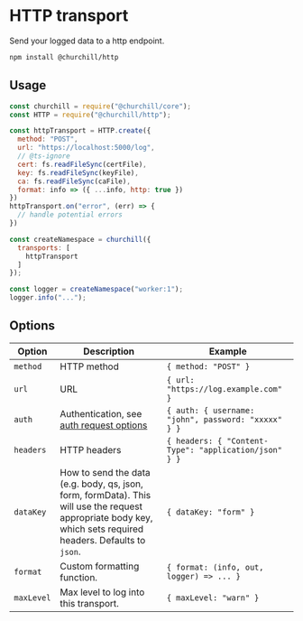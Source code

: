 # HTTP transport

Send your logged data to a http endpoint.

```bash
npm install @churchill/http
```

## Usage

```js
const churchill = require("@churchill/core");
const HTTP = require("@churchill/http");

const httpTransport = HTTP.create({
  method: "POST",
  url: "https://localhost:5000/log",
  // @ts-ignore
  cert: fs.readFileSync(certFile),
  key: fs.readFileSync(keyFile),
  ca: fs.readFileSync(caFile),
  format: info => ({ ...info, http: true })
})
httpTransport.on("error", (err) => {
  // handle potential errors
})

const createNamespace = churchill({
  transports: [
    httpTransport
  ]
});

const logger = createNamespace("worker:1");
logger.info("...");
```

## Options

| Option     | Description                                                                                                                                                  | Example                                               |
| ---------- | ------------------------------------------------------------------------------------------------------------------------------------------------------------ | ----------------------------------------------------- |
| `method`   | HTTP method                                                                                                                                                  | `{ method: "POST" }`                                  |
| `url`      | URL                                                                                                                                                          | `{ url: "https://log.example.com" }`                  |
| `auth`     | Authentication, see [auth request options](https://www.npmjs.com/package/request#requestoptions-callback)                                                    | `{ auth: { username: "john", password: "xxxxx" } }`   |
| `headers`  | HTTP headers                                                                                                                                                 | `{ headers: { "Content-Type": "application/json" } }` |
| `dataKey`  | How to send the data (e.g. body, qs, json, form, formData). This will use the request appropriate body key, which sets required headers. Defaults to `json`. | `{ dataKey: "form" }`                                 |
| `format`   | Custom formatting function.                                                                                                                                  | `{ format: (info, out, logger) => ... }`              |
| `maxLevel` | Max level to log into this transport.                                                                                                                        | `{ maxLevel: "warn" }`                                |
